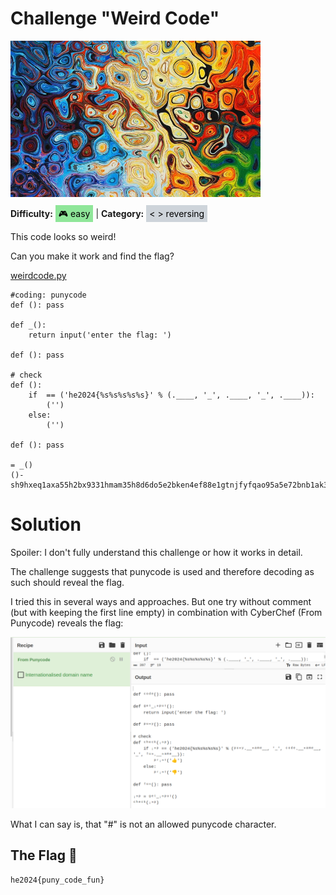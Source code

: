 # Challenge "Weird Code"
<img src="banner.png" width="400px" alt="Banner Image" /><br/>

**Difficulty:** <span style="background-color: #8fe699; padding: 5px; color: black;">🎮 easy</span> | **Category:** <span style="background-color: #ced4da; padding: 5px; color: black;">< > reversing</span>

This code looks so weird!

Can you make it work and find the flag?

[weirdcode.py](weirdcode.py)

    #coding: punycode
    def (): pass

    def _():
        return input('enter the flag: ')

    def (): pass

    # check
    def ():
        if  == ('he2024{%s%s%s%s%s}' % (.____, '_', .____, '_', .____)):
            ('')
        else:
            ('')
            
    def (): pass

    = _()
    ()-sh9hxeq1axa55h2bx9331hmam35h8d6do5e2bken4ef88e1gtnjfyfqao95a5e72bnb1ak3a8cya3agh0ac6oza8ac1b0c4d8a8dt08wicl3g0a4aik595n0cc7d9fc39h9bv049jqba4am6aetodu1avljn7255748a0ja

# Solution
Spoiler: I don't fully understand this challenge or how it works in detail.

The challenge suggests that punycode is used and therefore decoding as such should reveal the flag.

I tried this in several ways and approaches. But one try without comment (but with keeping the first line empty) in combination with CyberChef (From Punycode) reveals the flag:

![Flag](flag.png)

What I can say is, that "#" is not an allowed punycode character.

## The Flag 🚩
    he2024{puny_code_fun}
